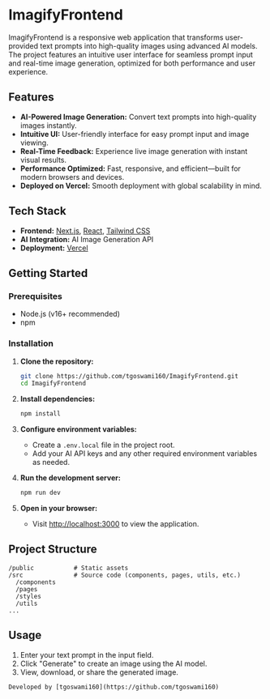# ImagifyFrontend

ImagifyFrontend is a responsive web application that transforms user-provided text prompts into high-quality images using advanced AI models. The project features an intuitive user interface for seamless prompt input and real-time image generation, optimized for both performance and user experience.

## Features

- **AI-Powered Image Generation:** Convert text prompts into high-quality images instantly.
- **Intuitive UI:** User-friendly interface for easy prompt input and image viewing.
- **Real-Time Feedback:** Experience live image generation with instant visual results.
- **Performance Optimized:** Fast, responsive, and efficient—built for modern browsers and devices.
- **Deployed on Vercel:** Smooth deployment with global scalability in mind.

## Tech Stack

- **Frontend:** [Next.js](https://nextjs.org/), [React](https://react.dev/), [Tailwind CSS](https://tailwindcss.com/)
- **AI Integration:** AI Image Generation API
- **Deployment:** [Vercel](https://vercel.com/)

## Getting Started

### Prerequisites

- Node.js (v16+ recommended)
- npm

### Installation

1. **Clone the repository:**
    ```bash
    git clone https://github.com/tgoswami160/ImagifyFrontend.git
    cd ImagifyFrontend
    ```

2. **Install dependencies:**
    ```bash
    npm install
    
    ```

3. **Configure environment variables:**
    - Create a `.env.local` file in the project root.
    - Add your AI API keys and any other required environment variables as needed.

4. **Run the development server:**
    ```bash
    npm run dev
    
    ```

5. **Open in your browser:**
    - Visit [http://localhost:3000](http://localhost:3000) to view the application.

## Project Structure

```
/public           # Static assets
/src              # Source code (components, pages, utils, etc.)
  /components
  /pages
  /styles
  /utils
...
```

## Usage

1. Enter your text prompt in the input field.
2. Click "Generate" to create an image using the AI model.
3. View, download, or share the generated image.


``Developed by [tgoswami160](https://github.com/tgoswami160)``
